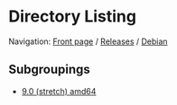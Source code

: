 # Directory Listing

Navigation: [Front page](/) / [Releases](/ungoogled-chromium-binaries/releases/) / [Debian](/ungoogled-chromium-binaries/releases/debian)


## Subgroupings

* [9.0 (stretch) amd64](/ungoogled-chromium-binaries/releases/debian/stretch_amd64)

